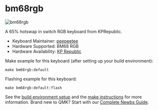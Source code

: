 # bm68rgb

![bm68rgb](https://imgur.com/a/KUiOM6f)

A 65% hotswap in switch RGB keyboard from KPRepublic.

* Keyboard Maintainer: [peepeetee](https://github.com/peepeetee)
* Hardware Supported: BM68 RGB
* Hardware Availability: [KP Republic](https://kprepublic.com/products/bm68rgb-bm68-rgb-65-hot-swappable-custom-mechanical-keyboard-pcb-programmed-qmk-via-firmware-full-rgb-switch-underglow-type-c)

Make example for this keyboard (after setting up your build environment):

    make bm68rgb:default

Flashing example for this keyboard:

    make bm68rgb:default:flash

See the [build environment setup](https://docs.qmk.fm/#/getting_started_build_tools) and the [make instructions](https://docs.qmk.fm/#/getting_started_make_guide) for more information. Brand new to QMK? Start with our [Complete Newbs Guide](https://docs.qmk.fm/#/newbs).
